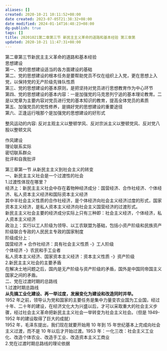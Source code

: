 ```yaml
---
aliases: []
created: 2020-10-21 10:11:52+08:00
date created: 2023-07-05T21:38:32+08:00
date modified: 2024-01-14T16:48:23+08:00
dg-publish: true
tags: []
title: 20201021第二章第三节 新民主主义革命的道路和基本经验 第三章第
updated: 2020-10-21 11:47:31+08:00
---
```


第二章第三节新民主主义革命的道路和基本经验  
思想建设  
第一、党的思想建设适当的各方面建设的基础  
第二、党的思想建设的根本任务是要帮助党员不仅在组织上入党，更在思想上入党，以保持党的无产阶级先锋队性质  
第三、党的思想建设的基本原则，是把坚持对党员进行思想教育作为中心环节  
第四、党的思想建设的基本内容：一是加强党的马克思列宁追的基本理论教育。二是以党章为主要内容对党员进行党的基本知识的教育，提高全体党员的素质  
第五、加强党员的党性修养，是搞好党的思想建设的重要途径  
第六、正逢运行哦那个是加强党的思想建设的好形式

整风运动的内容: 反对主观主义以整顿学风、反对宗派主义以整顿党风、反对党八股以整顿文风

作风建设  
理论联系实际  
密切联系群众  
批评和自我批评

第三章第一节 从新民主主义到社会主义的转变  
一、新民主主义社会是一个过渡性的社会  
1.过渡性体现在哪里？  
经济上：新民主主义社会中存在着物种经济成分：国营经济、合作社经济、个体经济、私人资本主义经济和国际资本主义经济  
其中半社会主义性质的合作社经济，是个体经济向社会主义经济过度的形式，国家资本主义经济，是私人资本主义经济向社会主义国营经济的过渡形式。  
新民主主义社会主要的经济成分实际上只有三种即：社会主义经济，个体经济，私人资本主义经济  
政治上：实行以工人阶级为领导、以工农联盟为基础，包括小资产阶级和民族资产阶级联合专政的人民民主专政的国家制度  
阶级成分上：  
国营经济 + 合作社经济：具有社会主义性质 -》工人阶级  
个体经济 -》农民和手工业者  
私人资本主义经济、国家资本主义经济：资本主义性质 -》资产阶级  
2.新民主主义社会的主要矛盾  
在解决土地问题之后，国内是无产阶级与资产阶级的矛盾，国外是中国同帝国主义国家之间的矛盾。  
二、党在过渡时期的总路线  
1.过渡时期总路线  
**从先搞工业化建设、再一举过度，发展变化为建设和改造同时并举。**  
1952 年之前，领导认为党和国家的主要任务是集中力量变农业国为工业国，经过十年、二十年的建设，在经济文化大为兴盛以后，才可以采取重大的社会主义步骤，经过社会主义革命把新民主主义社会一举转变为社会主义社会。（但是 1949-1952 年的建设取得了巨大的成就）  
1952 年，毛泽东提出，我们现在就要开始用 10 年到 15 年世纪基本上完成向社会主义过渡，而不是 10 年以后才开始过渡。1953 年：一化三改：社会主义工业化、改造个体农业、改造手工业、改造资本主义工商业  
2.党在过渡时期总路线的理论依据